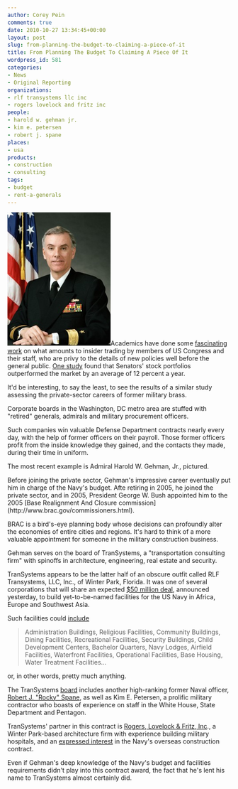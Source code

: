 ```yaml
---
author: Corey Pein
comments: true
date: 2010-10-27 13:34:45+00:00
layout: post
slug: from-planning-the-budget-to-claiming-a-piece-of-it
title: From Planning The Budget To Claiming A Piece Of It 
wordpress_id: 581
categories:
- News
- Original Reporting
organizations:
- rlf transystems llc inc
- rogers lovelock and fritz inc
people:
- harold w. gehman jr.
- kim e. petersen
- robert j. spane
places:
- usa
products:
- construction
- consulting
tags:
- budget
- rent-a-generals
---
```


![](/images/2010/10/Harold-W-Gehman-navy-233x300.jpg)Academics have done some [fascinating](http://www.marginalrevolution.com/marginalrevolution/2010/10/insider-trading-is-legal-for-congressional-insiders.html) [work](http://www.professorbainbridge.com/professorbainbridgecom/2010/06/why-congressional-insider-trading-is-so-profitable.html) on what amounts to insider trading by members of US Congress and their staff, who are privy to the details of new policies well before the general public. [One study](http://www.marginalrevolution.com/marginalrevolution/2004/02/good_news_our_s.html) found that Senators' stock portfolios outperformed the market by an average of 12 percent a year.

It'd be interesting, to say the least, to see the results of a similar study assessing the private-sector careers of former military brass.

Corporate boards in the Washington, DC metro area are stuffed with "retired" generals, admirals and military procurement officers.

Such companies win valuable Defense Department contracts nearly every day, with the help of former officers on their payroll. Those former officers profit from the inside knowledge they gained, and the contacts they made, during their time in uniform.

The most recent example is Admiral Harold W. Gehman, Jr., pictured.

<!-- more -->Before joining the private sector, Gehman's impressive career eventually put him in charge of the Navy's budget. Afte retiring in 2005, he joined the private sector, and in 2005, President George W. Bush appointed him to the 2005 [Base Realignment And Closure commission](http://www.brac.gov/commissioners.html).

BRAC is a bird's-eye planning body whose decisions can profoundly alter the economies of entire cities and regions. It's hard to think of a more valuable appointment for someone in the military construction business.

Gehman serves on the board of TranSystems, a "transportation consulting firm" with spinoffs in architecture, engineering, real estate and security.

TranSystems appears to be the latter half of an obscure outfit called RLF Transystems, LLC, Inc., of Winter Park, Florida. It was one of several corporations that will share an expected [$50 million deal](http://www.defense.gov//contracts/contract.aspx?contractid=4395), announced yesterday, to build yet-to-be-named facilities for the US Navy in Africa, Europe and Southwest Asia.

Such facilities could [include](https://www.fbo.gov/index?s=opportunity&mode=form&id=21868a63a009572394474eac3fe1ea45&tab=core&tabmode=list&=)


> Administration Buildings, Religious Facilities, Community Buildings, Dining Facilities, Recreational Facilities, Security Buildings, Child Development Centers, Bachelor Quarters, Navy Lodges, Airfield Facilities, Waterfront Facilities, Operational Facilities, Base Housing, Water Treatment Facilities...


or, in other words, pretty much anything.

The TranSystems [board](http://www.transystems.com/board_of_directors.asp) includes another high-ranking former Naval officer, [Robert J. "Rocky" Spane](http://www.fivestarspeakers.com/espeakers/16025/Rocky-Spane.html), as well as Kim E. Petersen, a prolific military contractor who boasts of experience on staff in the White House, State Department and Pentagon.

TranSystems' partner in this contract is [Rogers, Lovelock & Fritz, Inc](http://www.rlfae.com/leadership.php)., a Winter Park-based architecture firm with experience building military hospitals, and an [expressed interest](https://www.fbo.gov/index?s=opportunity&mode=form&id=21868a63a009572394474eac3fe1ea45&tab=ivl&tabmode=list&subtab=list&subtabmode=list&=) in the Navy's overseas construction contract.

Even if Gehman's deep knowledge of the Navy's budget and facilities requirements didn't play into this contract award, the fact that he's lent his name to TranSystems almost certainly did.
